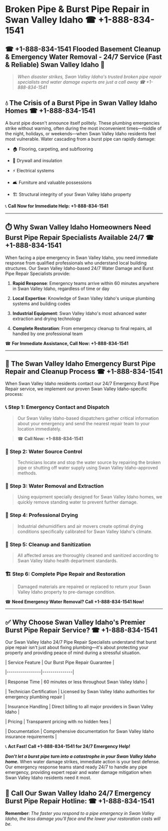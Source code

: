 # Broken Pipe & Burst Pipe Repair in Swan Valley Idaho ☎ +1-888-834-1541  
## ☎ +1-888-834-1541 Flooded Basement Cleanup & Emergency Water Removal - 24/7 Service (Fast & Reliable) Swan Valley Idaho 🚨  

> *When disaster strikes, Swan Valley Idaho's trusted broken pipe repair specialists and water damage experts are just a call away ☎ +1-888-834-1541*  

## 💧 The Crisis of a Burst Pipe in Swan Valley Idaho Homes ☎ +1-888-834-1541  

A burst pipe doesn't announce itself politely. These plumbing emergencies strike without warning, often during the most inconvenient times—middle of the night, holidays, or weekends—when Swan Valley Idaho residents feel most vulnerable. Water cascading from a burst pipe can rapidly damage:  

* 🏠 Flooring, carpeting, and subflooring  
* 🧱 Drywall and insulation  
* ⚡ Electrical systems  
* 🛋️ Furniture and valuable possessions  
* 🏗️ Structural integrity of your Swan Valley Idaho property  

📞 **Call Now for Immediate Help: +1-888-834-1541**  

---  

## ⏱️ Why Swan Valley Idaho Homeowners Need Burst Pipe Repair Specialists Available 24/7 ☎ +1-888-834-1541  

When facing a pipe emergency in Swan Valley Idaho, you need immediate response from qualified professionals who understand local building structures. Our Swan Valley Idaho-based 24/7 Water Damage and Burst Pipe Repair Specialists provide:  

1. **Rapid Response**: Emergency teams arrive within 60 minutes anywhere in Swan Valley Idaho, regardless of time or day  
2. **Local Expertise**: Knowledge of Swan Valley Idaho's unique plumbing systems and building codes  
3. **Industrial Equipment**: Swan Valley Idaho's most advanced water extraction and drying technology  
4. **Complete Restoration**: From emergency cleanup to final repairs, all handled by one professional team  

☎ **For Immediate Assistance, Call Now: +1-888-834-1541**  

---  

## 🔧 The Swan Valley Idaho Emergency Burst Pipe Repair and Cleanup Process ☎ +1-888-834-1541  

When Swan Valley Idaho residents contact our 24/7 Emergency Burst Pipe Repair service, we implement our proven Swan Valley Idaho-specific process:  

### 📞 Step 1: Emergency Contact and Dispatch  
> Our Swan Valley Idaho-based dispatchers gather critical information about your emergency and send the nearest repair team to your location immediately.  
> ☎ **Call Now: +1-888-834-1541**  

### 🚿 Step 2: Water Source Control  
> Technicians locate and stop the water source by repairing the broken pipe or shutting off water supply using Swan Valley Idaho-approved methods.  

### 🌊 Step 3: Water Removal and Extraction  
> Using equipment specially designed for Swan Valley Idaho homes, we quickly remove standing water to prevent further damage.  

### 💨 Step 4: Professional Drying  
> Industrial dehumidifiers and air movers create optimal drying conditions specifically calibrated for Swan Valley Idaho's climate.  

### 🧼 Step 5: Cleanup and Sanitization  
> All affected areas are thoroughly cleaned and sanitized according to Swan Valley Idaho health department standards.  

### 🏗️ Step 6: Complete Pipe Repair and Restoration  
> Damaged materials are repaired or replaced to return your Swan Valley Idaho property to pre-damage condition.  

☎ **Need Emergency Water Removal? Call +1-888-834-1541 Now!**  

---  

## ✅ Why Choose Swan Valley Idaho's Premier Burst Pipe Repair Service? ☎ +1-888-834-1541  

Our Swan Valley Idaho 24/7 Pipe Repair Specialists understand that burst pipe repair isn't just about fixing plumbing—it's about protecting your property and providing peace of mind during a stressful situation.  

| Service Feature | Our Burst Pipe Repair Guarantee |  
|-----------------|---------------|  
| Response Time | 60 minutes or less throughout Swan Valley Idaho |  
| Technician Certification | Licensed by Swan Valley Idaho authorities for emergency plumbing repair |  
| Insurance Handling | Direct billing to all major providers in Swan Valley Idaho |  
| Pricing | Transparent pricing with no hidden fees |  
| Documentation | Comprehensive documentation for Swan Valley Idaho insurance requirements |  

📞 **Act Fast! Call +1-888-834-1541 for 24/7 Emergency Help!**  

***Don't let a burst pipe turn into a catastrophe in your Swan Valley Idaho home.*** When water damage strikes, immediate action is your best defense. Our emergency response teams stand ready 24/7 to handle any pipe emergency, providing expert repair and water damage mitigation when Swan Valley Idaho residents need it most.  

## 📱 Call Our Swan Valley Idaho 24/7 Emergency Burst Pipe Repair Hotline: ☎ +1-888-834-1541  

**Remember**: *The faster you respond to a pipe emergency in Swan Valley Idaho, the less damage you'll face and the lower your restoration costs will be.*